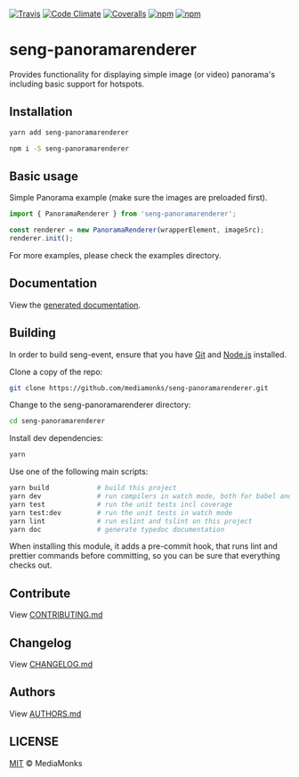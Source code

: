[![Travis](https://img.shields.io/travis/mediamonks/seng-panoramarenderer.svg?maxAge=2592000)](https://travis-ci.org/mediamonks/seng-panoramarenderer)
[![Code Climate](https://img.shields.io/codeclimate/github/mediamonks/seng-panoramarenderer.svg?maxAge=2592000)](https://codeclimate.com/github/mediamonks/seng-panoramarenderer)
[![Coveralls](https://img.shields.io/coveralls/mediamonks/seng-panoramarenderer.svg?maxAge=2592000)](https://coveralls.io/github/mediamonks/seng-panoramarenderer?branch=master)
[![npm](https://img.shields.io/npm/v/seng-panoramarenderer.svg?maxAge=2592000)](https://www.npmjs.com/package/seng-panoramarenderer)
[![npm](https://img.shields.io/npm/dm/seng-panoramarenderer.svg?maxAge=2592000)](https://www.npmjs.com/package/seng-panoramarenderer)

# seng-panoramarenderer
Provides functionality for displaying simple image (or video) panorama's including basic support for hotspots.


## Installation

```sh
yarn add seng-panoramarenderer
```

```sh
npm i -S seng-panoramarenderer
```

## Basic usage

Simple Panorama example (make sure the images are preloaded first).
```ts
import { PanoramaRenderer } from 'seng-panoramarenderer';

const renderer = new PanoramaRenderer(wrapperElement, imageSrc);
renderer.init();
```

For more examples, please check the examples directory.


## Documentation

View the [generated documentation](http://mediamonks.github.io/seng-panoramarenderer/).


## Building

In order to build seng-event, ensure that you have [Git](http://git-scm.com/downloads)
and [Node.js](http://nodejs.org/) installed.

Clone a copy of the repo:
```sh
git clone https://github.com/mediamonks/seng-panoramarenderer.git
```

Change to the seng-panoramarenderer directory:
```sh
cd seng-panoramarenderer
```

Install dev dependencies:
```sh
yarn
```

Use one of the following main scripts:
```sh
yarn build            # build this project
yarn dev              # run compilers in watch mode, both for babel and typescript
yarn test             # run the unit tests incl coverage
yarn test:dev         # run the unit tests in watch mode
yarn lint             # run eslint and tslint on this project
yarn doc              # generate typedoc documentation
```

When installing this module, it adds a pre-commit hook, that runs lint and prettier commands
before committing, so you can be sure that everything checks out.

## Contribute

View [CONTRIBUTING.md](./CONTRIBUTING.md)


## Changelog

View [CHANGELOG.md](./CHANGELOG.md)


## Authors

View [AUTHORS.md](./AUTHORS.md)


## LICENSE

[MIT](./LICENSE) © MediaMonks
